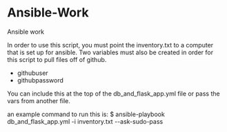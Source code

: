 # Ansible-Work
Ansible work

In order to use this script, you must point the inventory.txt to a computer that is set up for ansible.
Two variables must also be created in order for this script to pull files off of github.
  - githubuser
  - githubpassword
  
You can include this at the top of the db_and_flask_app.yml file or pass the vars from another file.

an example command to run this is:
$ ansible-playbook db_and_flask_app.yml -i inventory.txt --ask-sudo-pass
